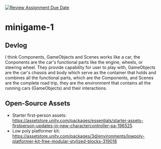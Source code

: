 ﻿[![Review Assignment Due Date](https://classroom.github.com/assets/deadline-readme-button-22041afd0340ce965d47ae6ef1cefeee28c7c493a6346c4f15d667ab976d596c.svg)](https://classroom.github.com/a/d-DorLAf)
# minigame-1
## Devlog
I think Components, GameObjects and Scenes works like a car, the Conponents are the car's functional parts like the engine, wheels, or steering wheel. They provide capability for user to play with,
GameObjects are the car's chassis and body which serve as the container that holds and combines all the functional parts, which are the Components, and Scenes are the complete road trip, 
they are the environment that contains all the running cars (GameObjects) and their interactions.
## Open-Source Assets
- Starter first-person assets: https://assetstore.unity.com/packages/essentials/starter-assets-firstperson-updates-in-new-charactercontroller-pa-196525
- Low poly platformer kit: https://assetstore.unity.com/packages/3d/environments/lowpoly-platformer-kit-free-modular-stylized-blocks-319018 
